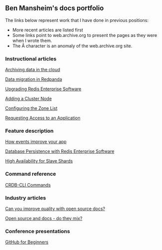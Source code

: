 ## Ben Mansheim's docs portfolio

The links below represent work that I have done in previous positions:

- More recent articles are listed first
- Some links point to web.archive.org to present the pages as they were when I wrote them.
- The Â character is an anomaly of the web.archive.org site.

### Instructional articles

[Archiving data in the cloud](https://vectorized.io/docs/data-archiving)

[Data migration in Redpanda](https://vectorized.io/docs/data-migration)

[Upgrading Redis Enterprise Software](https://web.archive.org/web/20210121051848/https://docs.redislabs.com/latest/rs/installing-upgrading/upgrading/)

[Adding a Cluster Node](https://web.archive.org/web/20210121042733/https://docs.redislabs.com/latest/rs/administering/adding-node/)

[Configuring the Zone List](https://forum.tufin.com/support/kc/R19-1/3402.htm)

[Requesting Access to an Application](https://forum.tufin.com/support/kc/R19-1/request_app_access.htm)

### Feature description

[How events improve your app](https://vectorized.io/docs/intro-to-events)

[Database Persistence with Redis Enterprise Software](https://web.archive.org/web/20210121062703/https://docs.redislabs.com/latest/rs/concepts/data-access/persistence/)

[High Availability for Slave Shards](https://web.archive.org/web/20210121062420/https://docs.redislabs.com/latest/rs/administering/database-operations/slave-ha/)

### Command reference

[CRDB-CLI Commands](https://web.archive.org/web/20210124083622/https://docs.redislabs.com/latest/rs/references/crdb-cli-reference/)

### Industry articles

[Can you improve quality with open source docs?](https://drive.google.com/file/d/1ojXOiBUpS63GpR_vcPN_va3jXUe_NKwg/view)

[Open source and docs - do they mix?](https://drive.google.com/file/d/1IyF0JZx6b8teFwdnN_Ile4LHcT0Z4FF1/view)

### Conference presentations

[GitHub for Beginners](https://docs.google.com/presentation/d/1c0CHsHUQFZt9LPrcRjk6wST7C3R4F2dcpy8BZHJzCKM)
